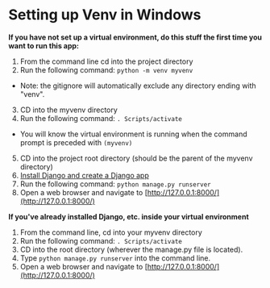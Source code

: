 # Setting up Venv in Windows

**If you have not set up a virtual environment, do this stuff the first time you want to run this app:**

1. From the command line cd into the project directory
2. Run the following command: ```python -m venv myvenv```
  * Note: the gitignore will automatically exclude any directory ending with "venv".
3. CD into the myvenv directory
4. Run the following command: ```. Scripts/activate```
  * You will know the virtual environment is running when the command prompt is preceded with ```(myvenv)```
5. CD into the project root directory (should be the parent of the myvenv directory)
6. [Install Django and create a Django app](./django_installation.md)
7. Run the following command: ```python manage.py runserver```
8. Open a web browser and navigate to [http://127.0.0.1:8000/](http://127.0.0.1:8000/)

**If you've already installed Django, etc. inside your virtual environment**

1. From the command line, cd into your myvenv directory
1. Run the following command: ```. Scripts/activate```
1. CD into the root directory (wherever the manage.py file is located).
1. Type ```python manage.py runserver``` into the command line.
1. Open a web browser and navigate to [http://127.0.0.1:8000/](http://127.0.0.1:8000/)
